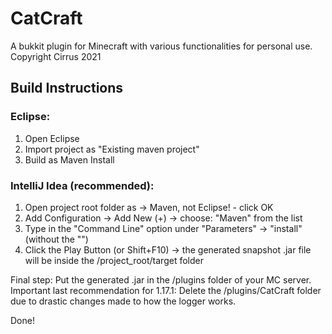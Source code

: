 # CatCraft
A bukkit plugin for Minecraft with various functionalities for personal use. Copyright Cirrus 2021

## Build Instructions
### Eclipse:
1. Open Eclipse
2. Import project as "Existing maven project"
3. Build as Maven Install

### IntelliJ Idea (recommended):
1. Open project root folder as -> Maven, not Eclipse! - click OK 
2. Add Configuration -> Add New (+) -> choose: "Maven" from the list
3. Type in the "Command Line" option under "Parameters" -> "install" (without the "")
4. Click the Play Button (or Shift+F10) -> the generated snapshot .jar file will be inside the /project_root/target folder

Final step: Put the generated .jar in the /plugins folder of your MC server.
Important last recommendation for 1.17.1: Delete the /plugins/CatCraft folder due to drastic changes made to how the logger works.

Done!



